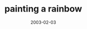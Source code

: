 ---
layout: base.njk
title : 'painting a rainbow' 
view_title : 'painting a rainbow' 
year : '2003' 
date : '2003-02-03' 
img_file : '/drawing/paintingarainbow.png' 
html_file : 'paintingarainbow' 
next_html : 'igiveup.html' 
year_order : '25' 
permalink : "title/{{html_file}}.html"
---